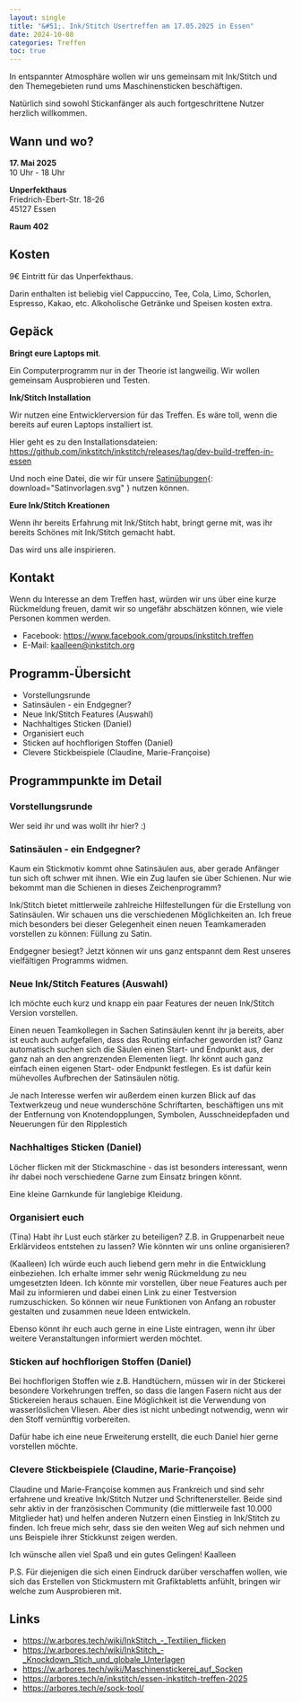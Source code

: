 ```yaml
---
layout: single
title: "&#51;. Ink/Stitch Usertreffen am 17.05.2025 in Essen"
date: 2024-10-08
categories: Treffen
toc: true
---
```

In entspannter Atmosphäre wollen wir uns gemeinsam mit Ink/Stitch und den Themegebieten rund ums Maschinensticken beschäftigen.

Natürlich sind sowohl Stickanfänger als auch fortgeschrittene Nutzer herzlich willkommen.

## Wann und wo?

**17. Mai 2025**<br>
10 Uhr - 18 Uhr

**Unperfekthaus**<br>
Friedrich-Ebert-Str. 18-26<br>
45127 Essen

**Raum 402**

## Kosten

9€ Eintritt für das Unperfekthaus.

Darin enthalten ist beliebig viel Cappuccino, Tee, Cola, Limo, Schorlen, Espresso, Kakao, etc.
Alkoholische Getränke und Speisen kosten extra.

## Gepäck

**Bringt eure Laptops mit**.

Ein Computerprogramm nur in der Theorie ist langweilig.
Wir wollen gemeinsam Ausprobieren und Testen.

**Ink/Stitch Installation**

Wir nutzen eine Entwicklerversion für das Treffen. Es wäre toll, wenn die bereits auf euren Laptops installiert ist.

Hier geht es zu den Installationsdateien: <https://github.com/inkstitch/inkstitch/releases/tag/dev-build-treffen-in-essen>

Und noch eine Datei, die wir für unsere [Satinübungen](/assets/files/Satinvorlagen2025.svg){: download="Satinvorlagen.svg" } nutzen können.

**Eure Ink/Stitch Kreationen**

Wenn ihr bereits Erfahrung mit Ink/Stitch habt, bringt gerne mit, was ihr bereits Schönes mit Ink/Stitch gemacht habt.

Das wird uns alle inspirieren.

## Kontakt

Wenn du Interesse an dem Treffen hast, würden wir uns über eine kurze Rückmeldung freuen, damit wir so ungefähr abschätzen können, wie viele Personen kommen werden.

* Facebook: <https://www.facebook.com/groups/inkstitch.treffen>
* E-Mail: kaalleen@inkstitch.org

## Programm-Übersicht

* Vorstellungsrunde
* Satinsäulen - ein Endgegner?
* Neue Ink/Stitch Features (Auswahl)
* Nachhaltiges Sticken (Daniel)
* Organisiert euch
* Sticken auf hochflorigen Stoffen (Daniel)
* Clevere Stickbeispiele (Claudine, Marie-Françoise)

## Programmpunkte im Detail

### Vorstellungsrunde

Wer seid ihr und was wollt ihr hier? :)

### Satinsäulen - ein Endgegner?

Kaum ein Stickmotiv kommt ohne Satinsäulen aus, aber gerade Anfänger tun sich oft schwer mit ihnen.
Wie ein Zug laufen sie über Schienen. Nur wie bekommt man die Schienen in dieses Zeichenprogramm?

Ink/Stitch bietet mittlerweile zahlreiche Hilfestellungen für die Erstellung von Satinsäulen.
Wir schauen uns die verschiedenen Möglichkeiten an.
Ich freue mich besonders bei dieser Gelegenheit einen neuen Teamkameraden vorstellen zu können: Füllung zu Satin.

Endgegner besiegt? Jetzt können wir uns ganz entspannt dem Rest unseres vielfältigen Programms widmen.

### Neue Ink/Stitch Features (Auswahl)

Ich möchte euch kurz und knapp ein paar Features der neuen Ink/Stitch Version vorstellen.

Einen neuen Teamkollegen in Sachen Satinsäulen kennt ihr ja bereits, aber ist euch auch aufgefallen, dass das Routing einfacher geworden ist?
Ganz automatisch suchen sich die Säulen einen Start- und Endpunkt aus, der ganz nah an den angrenzenden Elementen liegt.
Ihr könnt auch ganz einfach einen eigenen Start- oder Endpunkt festlegen. Es ist dafür kein mühevolles Aufbrechen der Satinsäulen nötig.

Je nach Interesse werfen wir außerdem einen kurzen Blick auf das Textwerkzeug und neue wunderschöne Schriftarten,
beschäftigen uns mit der Entfernung von Knotendopplungen, Symbolen, Ausschneidepfaden und Neuerungen für den Ripplestich

### Nachhaltiges Sticken (Daniel)

Löcher flicken mit der Stickmaschine - das ist besonders interessant, wenn ihr dabei noch verschiedene Garne zum Einsatz bringen könnt.

Eine kleine Garnkunde für langlebige Kleidung.

### Organisiert euch

(Tina) Habt ihr Lust euch stärker zu beteiligen? Z.B. in Gruppenarbeit neue Erklärvideos entstehen zu lassen? Wie könnten wir uns online organisieren?

(Kaalleen) Ich würde euch auch liebend gern mehr in die Entwicklung einbeziehen. Ich erhalte immer sehr wenig Rückmeldung zu neu umgesetzten Ideen.
Ich könnte mir vorstellen, über neue Features auch per Mail zu informieren und dabei einen Link zu einer Testversion rumzuschicken.
So können wir neue Funktionen von Anfang an robuster gestalten und zusammen neue Ideen entwickeln.

Ebenso könnt ihr euch auch gerne in eine Liste eintragen, wenn ihr über weitere Veranstaltungen informiert werden möchtet.

### Sticken auf hochflorigen Stoffen (Daniel)

Bei hochflorigen Stoffen wie z.B. Handtüchern, müssen wir in der Stickerei besondere Vorkehrungen treffen, so dass die langen Fasern nicht aus der Stickereien heraus schauen.
Eine Möglichkeit ist die Verwendung von wasserlöslichen Vliesen. Aber dies ist nicht unbedingt notwendig, wenn wir den Stoff vernünftig vorbereiten.

Dafür habe ich eine neue Erweiterung erstellt, die euch Daniel hier gerne vorstellen möchte.

### Clevere Stickbeispiele (Claudine, Marie-Françoise)

Claudine und Marie-Françoise kommen aus Frankreich und sind sehr erfahrene und kreative Ink/Stitch Nutzer und Schriftenersteller.
Beide sind sehr aktiv in der französischen Community (die mittlerweile fast 10.000 Mitglieder hat) und helfen anderen Nutzern einen Einstieg in Ink/Stitch zu finden.
Ich freue mich sehr, dass sie den weiten Weg auf sich nehmen und uns Beispiele ihrer Stickkunst zeigen werden.

Ich wünsche allen viel Spaß und ein gutes Gelingen!
Kaalleen


P.S. Für diejenigen die sich einen Eindruck darüber verschaffen wollen, wie sich das Erstellen von Stickmustern mit Grafiktabletts anfühlt, bringen wir welche zum Ausprobieren mit.

## Links

* <https://w.arbores.tech/wiki/InkStitch_-_Textilien_flicken>
* <https://w.arbores.tech/wiki/InkStitch_-_Knockdown_Stich_und_globale_Unterlagen>
* <https://w.arbores.tech/wiki/Maschinenstickerei_auf_Socken>
* <https://arbores.tech/e/inkstitch/essen-inkstitch-treffen-2025>
* <https://arbores.tech/e/sock-tool/>


